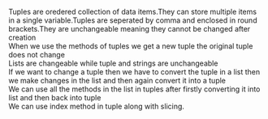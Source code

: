 Tuples are oredered collection of data items.They can store multiple items in a single variable.Tuples are seperated by comma and enclosed in round brackets.They are unchangeable meaning they cannot be changed after creation
<br>
When we use the methods of tuples we get a new tuple the original tuple does not change
<br>
Lists are changeable while tuple and strings are unchangeable 
<br>
If we want to change a tuple then we have to convert the tuple in a list then we make changes in the list and then again convert it into a tuple 
<br>
We can use all the methods in the list in tuples after firstly converting it into list and then back into tuple
<br>
We can use index method in tuple along with slicing.